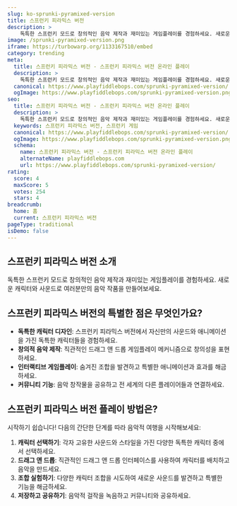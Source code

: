 ```yaml
---
slug: ko-sprunki-pyramixed-version
title: 스프런키 피라믹스 버전
description: >
    독특한 스프런키 모드로 창의적인 음악 제작과 재미있는 게임플레이를 경험하세요. 새로운 캐릭터와 사운드로 여러분만의 음악 작품을 만들어보세요.
image: /sprunki-pyramixed-version.png
iframe: https://turbowarp.org/1133167510/embed
category: trending
meta:
  title: 스프런키 피라믹스 버전 - 스프런키 피라믹스 버전 온라인 플레이
  description: >
    독특한 스프런키 모드로 창의적인 음악 제작과 재미있는 게임플레이를 경험하세요. 새로운 캐릭터와 사운드로 여러분만의 음악 작품을 만들어보세요.
  canonical: https://www.playfiddlebops.com/sprunki-pyramixed-version/
  ogImage: https://www.playfiddlebops.com/sprunki-pyramixed-version.png
seo:
  title: 스프런키 피라믹스 버전 - 스프런키 피라믹스 버전 온라인 플레이
  description: >
    독특한 스프런키 모드로 창의적인 음악 제작과 재미있는 게임플레이를 경험하세요. 새로운 캐릭터와 사운드로 여러분만의 음악 작품을 만들어보세요.
  keywords: 스프런키 피라믹스 버전, 스프런키 게임
  canonical: https://www.playfiddlebops.com/sprunki-pyramixed-version/
  ogImage: https://www.playfiddlebops.com/sprunki-pyramixed-version.png
  schema:
    name: 스프런키 피라믹스 버전 - 스프런키 피라믹스 버전 온라인 플레이
    alternateName: playfiddlebops.com
    url: https://www.playfiddlebops.com/sprunki-pyramixed-version/
rating:
  score: 4
  maxScore: 5
  votes: 254
  stars: 4
breadcrumb:
  home: 홈
  current: 스프런키 피라믹스 버전
pageType: traditional
isDemo: false
---
```


## 스프런키 피라믹스 버전 소개

독특한 스프런키 모드로 창의적인 음악 제작과 재미있는 게임플레이를 경험하세요. 새로운 캐릭터와 사운드로 여러분만의 음악 작품을 만들어보세요.

## 스프런키 피라믹스 버전의 특별한 점은 무엇인가요?

- **독특한 캐릭터 디자인**: 스프런키 피라믹스 버전에서 자신만의 사운드와 애니메이션을 가진 독특한 캐릭터들을 경험하세요.
- **창의적 음악 제작**: 직관적인 드래그 앤 드롭 게임플레이 메커니즘으로 창의성을 표현하세요.
- **인터랙티브 게임플레이**: 숨겨진 조합을 발견하고 특별한 애니메이션과 효과를 해금하세요.
- **커뮤니티 기능**: 음악 창작물을 공유하고 전 세계의 다른 플레이어들과 연결하세요.

## 스프런키 피라믹스 버전 플레이 방법은?

시작하기 쉽습니다\! 다음의 간단한 단계를 따라 음악적 여행을 시작해보세요:

1. **캐릭터 선택하기**: 각자 고유한 사운드와 스타일을 가진 다양한 독특한 캐릭터 중에서 선택하세요.
1. **드래그 앤 드롭**: 직관적인 드래그 앤 드롭 인터페이스를 사용하여 캐릭터를 배치하고 음악을 만드세요.
1. **조합 실험하기**: 다양한 캐릭터 조합을 시도하여 새로운 사운드를 발견하고 특별한 기능을 해금하세요.
1. **저장하고 공유하기**: 음악적 걸작을 녹음하고 커뮤니티와 공유하세요.
